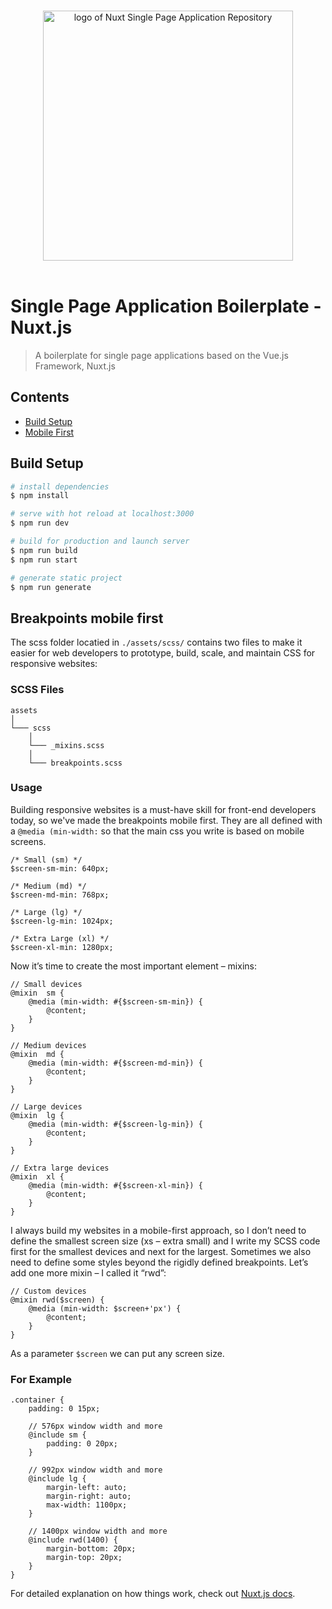 
<p align="center">
  <br>
  <img width="400" src="https://raw.githubusercontent.com/dennisfrijlink/development-utilities/main/images/Nuxt-Spa.svg" alt="logo of Nuxt Single Page Application Repository">
  <br>
  <br>
</p>

# Single Page Application Boilerplate - Nuxt.js
> A boilerplate for single page applications based on the Vue.js Framework, Nuxt.js

## Contents
- [Build Setup](#build-setup)
- [Mobile First](#breakpoints-mobile-first)

## Build Setup
```bash
# install dependencies
$ npm install

# serve with hot reload at localhost:3000
$ npm run dev

# build for production and launch server
$ npm run build
$ npm run start

# generate static project
$ npm run generate
```
## Breakpoints mobile first
The scss folder locatied in  ``./assets/scss/``  contains two files to make it easier for web developers to prototype, build, scale, and maintain CSS for responsive websites:
### SCSS Files
```
assets
│
└─── scss
    │
    └─── _mixins.scss
    │
    └─── breakpoints.scss
```
### Usage
Building responsive websites is a must-have skill for front-end developers today, so we've made the breakpoints mobile first. They are all defined with a ``@media (min-width:``  so that the main css you write is based on mobile screens.
````
/* Small (sm) */
$screen-sm-min: 640px;

/* Medium (md) */
$screen-md-min: 768px;

/* Large (lg) */
$screen-lg-min: 1024px;

/* Extra Large (xl) */
$screen-xl-min: 1280px;
````

Now it’s time to create the most important element – mixins:
````
// Small devices
@mixin  sm {
	@media (min-width: #{$screen-sm-min}) {
		@content;
	}	
}

// Medium devices
@mixin  md {
	@media (min-width: #{$screen-md-min}) {
		@content;
	}	
}

// Large devices
@mixin  lg {
	@media (min-width: #{$screen-lg-min}) {
		@content;
	}	
}

// Extra large devices
@mixin  xl {
	@media (min-width: #{$screen-xl-min}) {
		@content;
	}	
}
````

I always build my websites in a mobile-first approach, so I don’t need to define the smallest screen size (xs – extra small) and I write my SCSS code first for the smallest devices and next for the largest. Sometimes we also need to define some styles beyond the rigidly defined breakpoints. Let’s add one more mixin – I called it “rwd”:
````
// Custom devices
@mixin rwd($screen) {
	@media (min-width: $screen+'px') {
		@content;
	}
}
````
As a parameter `$screen` we can put any screen size.

### For Example
````
.container {
    padding: 0 15px;
    
	// 576px window width and more
    @include sm {
        padding: 0 20px;
    }
    
	// 992px window width and more
    @include lg {
        margin-left: auto;
        margin-right: auto;
        max-width: 1100px;
    }
    
	// 1400px window width and more
    @include rwd(1400) {
        margin-bottom: 20px;
        margin-top: 20px;
    }
}
````

For detailed explanation on how things work, check out [Nuxt.js docs](https://nuxtjs.org).
